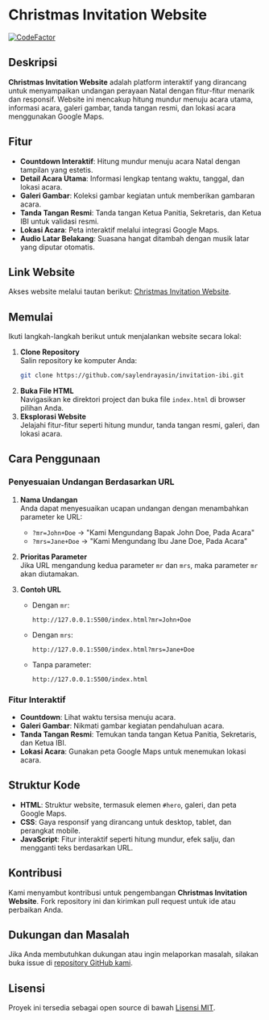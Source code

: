 # Christmas Invitation Website

[![CodeFactor](https://www.codefactor.io/repository/github/danielwidhiarto/christmasinvitationwebsite/badge)](https://www.codefactor.io/repository/github/danielwidhiarto/christmasinvitationwebsite)

## Deskripsi

**Christmas Invitation Website** adalah platform interaktif yang dirancang untuk menyampaikan undangan perayaan Natal dengan fitur-fitur menarik dan responsif. Website ini mencakup hitung mundur menuju acara utama, informasi acara, galeri gambar, tanda tangan resmi, dan lokasi acara menggunakan Google Maps.

## Fitur

- **Countdown Interaktif**: Hitung mundur menuju acara Natal dengan tampilan yang estetis.
- **Detail Acara Utama**: Informasi lengkap tentang waktu, tanggal, dan lokasi acara.
- **Galeri Gambar**: Koleksi gambar kegiatan untuk memberikan gambaran acara.
- **Tanda Tangan Resmi**: Tanda tangan Ketua Panitia, Sekretaris, dan Ketua IBI untuk validasi resmi.
- **Lokasi Acara**: Peta interaktif melalui integrasi Google Maps.
- **Audio Latar Belakang**: Suasana hangat ditambah dengan musik latar yang diputar otomatis.

## Link Website

Akses website melalui tautan berikut: [Christmas Invitation Website](https://invitation-ibi.vercel.app/).

## Memulai

Ikuti langkah-langkah berikut untuk menjalankan website secara lokal:

1. **Clone Repository**  
   Salin repository ke komputer Anda:
   ```bash
   git clone https://github.com/saylendrayasin/invitation-ibi.git
   ```
2. **Buka File HTML**  
   Navigasikan ke direktori project dan buka file `index.html` di browser pilihan Anda.
3. **Eksplorasi Website**  
   Jelajahi fitur-fitur seperti hitung mundur, tanda tangan resmi, galeri, dan lokasi acara.

## Cara Penggunaan

### Penyesuaian Undangan Berdasarkan URL

1. **Nama Undangan**  
   Anda dapat menyesuaikan ucapan undangan dengan menambahkan parameter ke URL:

   - `?mr=John+Doe` → "Kami Mengundang Bapak John Doe, Pada Acara"
   - `?mrs=Jane+Doe` → "Kami Mengundang Ibu Jane Doe, Pada Acara"

2. **Prioritas Parameter**  
   Jika URL mengandung kedua parameter `mr` dan `mrs`, maka parameter `mr` akan diutamakan.

3. **Contoh URL**
   - Dengan `mr`:
     ```
     http://127.0.0.1:5500/index.html?mr=John+Doe
     ```
   - Dengan `mrs`:
     ```
     http://127.0.0.1:5500/index.html?mrs=Jane+Doe
     ```
   - Tanpa parameter:
     ```
     http://127.0.0.1:5500/index.html
     ```

### Fitur Interaktif

- **Countdown**: Lihat waktu tersisa menuju acara.
- **Galeri Gambar**: Nikmati gambar kegiatan pendahuluan acara.
- **Tanda Tangan Resmi**: Temukan tanda tangan Ketua Panitia, Sekretaris, dan Ketua IBI.
- **Lokasi Acara**: Gunakan peta Google Maps untuk menemukan lokasi acara.

## Struktur Kode

- **HTML**: Struktur website, termasuk elemen `#hero`, galeri, dan peta Google Maps.
- **CSS**: Gaya responsif yang dirancang untuk desktop, tablet, dan perangkat mobile.
- **JavaScript**: Fitur interaktif seperti hitung mundur, efek salju, dan mengganti teks berdasarkan URL.

## Kontribusi

Kami menyambut kontribusi untuk pengembangan **Christmas Invitation Website**. Fork repository ini dan kirimkan pull request untuk ide atau perbaikan Anda.

## Dukungan dan Masalah

Jika Anda membutuhkan dukungan atau ingin melaporkan masalah, silakan buka issue di [repository GitHub kami](https://github.com/danielwidhiarto/christmas-invitation-website).

## Lisensi

Proyek ini tersedia sebagai open source di bawah [Lisensi MIT](LICENSE).
